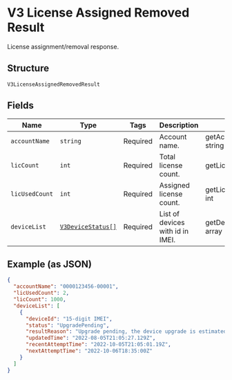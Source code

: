 
# V3 License Assigned Removed Result

License assignment/removal response.

## Structure

`V3LicenseAssignedRemovedResult`

## Fields

| Name | Type | Tags | Description | Getter | Setter |
|  --- | --- | --- | --- | --- | --- |
| `accountName` | `string` | Required | Account name. | getAccountName(): string | setAccountName(string accountName): void |
| `licCount` | `int` | Required | Total license count. | getLicCount(): int | setLicCount(int licCount): void |
| `licUsedCount` | `int` | Required | Assigned license count. | getLicUsedCount(): int | setLicUsedCount(int licUsedCount): void |
| `deviceList` | [`V3DeviceStatus[]`](../../doc/models/v3-device-status.md) | Required | List of devices with id in IMEI. | getDeviceList(): array | setDeviceList(array deviceList): void |

## Example (as JSON)

```json
{
  "accountName": "0000123456-00001",
  "licUsedCount": 2,
  "licCount": 1000,
  "deviceList": [
    {
      "deviceId": "15-digit IMEI",
      "status": "UpgradePending",
      "resultReason": "Upgrade pending, the device upgrade is estimated to be scheduled for 06 Oct 22 18:05 UTC",
      "updatedTime": "2022-08-05T21:05:27.129Z",
      "recentAttemptTime": "2022-10-05T21:05:01.19Z",
      "nextAttemptTime": "2022-10-06T18:35:00Z"
    }
  ]
}
```

